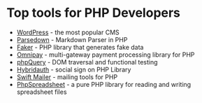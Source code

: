 # Top tools for PHP Developers

- [WordPress](https://github.com/wordpress/wordpress) - the most popular CMS
- [Parsedown](https://github.com/erusev/parsedown) - Markdown Parser in PHP
- [Faker](https://github.com/fzaninotto/faker) - PHP library that generates fake data
- [Omnipay](https://github.com/thephpleague/omnipay) - multi-gateway payment processing library for PHP
- [phpQuery](https://github.com/punkave/phpquery) - DOM traversal and functional testing
- [Hybridauth](https://github.com/hybridauth/hybridauth) - social sign on PHP Library
- [Swift Mailer](https://github.com/swiftmailer/swiftmailer) - mailing tools for PHP
- [PhpSpreadsheet](https://github.com/PHPOffice/PhpSpreadsheet) - a pure PHP library for reading and writing spreadsheet files 

